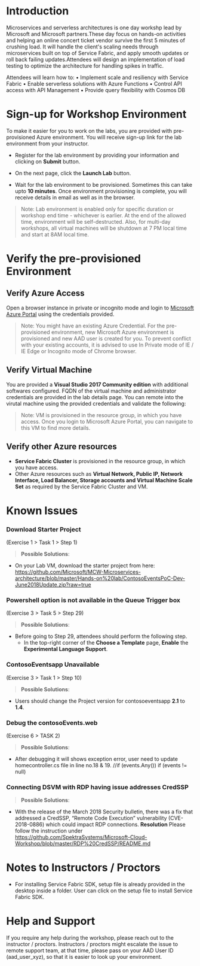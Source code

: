# Introduction

Microservices and serverless architectures is one day workshp lead by Microsoft and Microsoft partners.These day focus on hands-on activities and helping an online concert ticket vendor survive the first 5 minutes of crushing load. It will handle the client's scaling needs through microservices built on top of Service Fabric, and apply smooth updates or roll back failing updates.Attendees will design an implementation of load testing to optimize the architecture for handling spikes in traffic.

Attendees will learn how to:
•	Implement scale and resiliency with Service Fabric
•	Enable serverless solutions with Azure Functions
•	Control API access with API Management
•	Provide query flexibility with Cosmos DB

# Sign-up for Workshop Environment

To make it easier for you to work on the labs, you are provided with pre-provisioned Azure environment. You will receive sign-up link for the lab environment from your instructor. 

* Register for the lab environment by providing your information and clicking on **Submit** button.

* On the next page, click the **Launch Lab** button.
 
* Wait for the lab environment to be provisioned. Sometimes this can take upto **10 minutes**. Once environment provisioning is complete, you will receive details in email as well as in the browser.
 
 > Note: Lab environment is enabled only for specific duration or workshop end time - whichever is earlier. At the end of the allowed time, environment will be self-destructed. Also, for multi-day workshops, all virtual machines will be shutdown at 7 PM local time and start at 8AM local time.

# Verify the pre-provisioned Environment

## Verify Azure Access

Open a browser instance in private or incognito mode and login to [Microsoft Azure Portal](https://portal.azure.com) using the credentials provided.

> Note: You might have an existing Azure Credential. For the pre-provisioned environment, new Microsoft Azure environment is provisioned and new AAD user is created for you. To prevent conflict with your existing accounts, it is advised to use In Private mode of IE / IE Edge or Incognito mode of Chrome browser.

## Verify Virtual Machine

You are provided a **Visual Studio 2017 Community edition** with additional softwares configured. FQDN of the virtual machine and administrator credentials are provided in the lab details page. You can remote into the virutal machine using the provided credentials and validate the following:

> Note: VM is provisioned in the resource group, in which you have access. Once you login to Microsoft Azure Portal, you can navigate to this VM to find more details.

## Verify other Azure resources
* **Service Fabric Cluster** is provisioned in the resource group, in which you have access.  
* Other Azure resources such as **Virtual Network, Public IP, Network Interface, Load Balancer, Storage accounts and Virtual Machine Scale Set** as required by the Service Fabric Cluster and VM.

# Known Issues

### Download Starter Project
(Exercise 1 > Task 1 > Step 1)
>  **Possible Solutions**:

* On your Lab VM, download the starter project from here: https://github.com/Microsoft/MCW-Microservices-architecture/blob/master/Hands-on%20lab/ContosoEventsPoC-Dev-June2018Update.zip?raw=true 

### Powershell option is not available in the Queue Trigger box
(Exercise 3 > Task 5 > Step 29)
> **Possible Solutions**:

 * Before going to Step 29, attendees should perform the following step.
   * In the top-right corner of the **Choose a Template** page, **Enable** the **Experimental Language Support**.
   
### ContosoEventsapp Unavailable
(Exercise 3 > Task 1 > Step 10)
> **Possible Solutions**:
 
 * Users should change the Project version for contosoeventsapp **2.1** to **1.4**. 
   
   
 ### Debug the contosoEvents.web
 (Exercise 6 > TASK 2)
 > **Possible Solutions**:
 
 * After debugging it will shows exception error, user need to update homecontroller.cs file in line no.18 & 19.
      //if (events.Any())
       if (events != null)

### Connecting DSVM with RDP having issue addresses CredSSP

> **Possible Solutions**:

* With the release of the March 2018 Security bulletin, there was a fix that addressed a CredSSP, “Remote Code Execution” vulnerability (CVE-2018-0886) which could impact RDP connections. 
**Resolution**
Please follow the instruction under https://github.com/SpektraSystems/Microsoft-Cloud-Workshop/blob/master/RDP%20CredSSP/README.md

# Notes to Instructors / Proctors

* For installing Service Fabric SDK, setup file is already provided in the desktop inside a folder. User can click on the setup file to install Service Fabric SDK.

# Help and Support

If you require any help during the workshop, please reach out to the instructor / proctors. Instructors / proctors might escalate the issue to remote support team, at that time, please pass on your AAD User ID (aad_user_xyz), so that it is easier to look up your environment.



